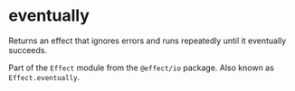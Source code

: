 # eventually

Returns an effect that ignores errors and runs repeatedly until it
eventually succeeds.

Part of the `Effect` module from the `@effect/io` package. Also known as `Effect.eventually`.
